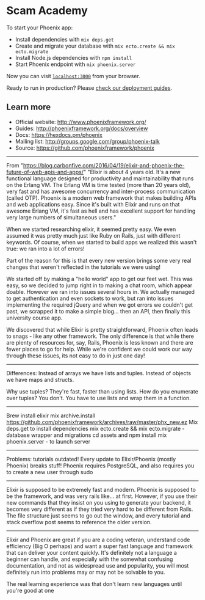# Scam Academy

To start your Phoenix app:

  * Install dependencies with `mix deps.get`
  * Create and migrate your database with `mix ecto.create && mix ecto.migrate`
  * Install Node.js dependencies with `npm install`
  * Start Phoenix endpoint with `mix phoenix.server`

Now you can visit [`localhost:3000`](http://localhost:3000) from your browser.

Ready to run in production? Please [check our deployment guides](http://www.phoenixframework.org/docs/deployment).

## Learn more

  * Official website: http://www.phoenixframework.org/
  * Guides: http://phoenixframework.org/docs/overview
  * Docs: https://hexdocs.pm/phoenix
  * Mailing list: http://groups.google.com/group/phoenix-talk
  * Source: https://github.com/phoenixframework/phoenix



************************
From "https://blog.carbonfive.com/2016/04/19/elixir-and-phoenix-the-future-of-web-apis-and-apps/"
"Elixir is about 4 years old. It's a new functional language designed for productivity and maintainability that runs on the Erlang VM. The Erlang VM is time tested (more than 20 years old), very fast and has awesome concurrency and inter-process communication (called OTP). Phoenix is a modern web framework that makes building APIs and web applications easy. Since it's built with Elixir and runs on that awesome Erlang VM, it's fast as hell and has excellent support for handling very large numbers of simultaneous users."

When we started researching elixir, it seemed pretty easy. We even assumed it was pretty much just like Ruby on Rails, just with different keywords. Of course, when we started to build apps we realized this wasn't true: we ran into a lot of errors!

Part of the reason for this is that every new version brings some very real changes that weren't reflected in the tutorials we were using!

We started off by making a "hello world" app to get our feet wet. This was easy, so we decided to jump right in to making a chat room, which appear doable. However we ran into issues several hours in. We actually managed to get authentication and even sockets to work, but ran into issues implementing the required jQuery and when we got errors we couldn't get past, we scrapped it to make a simple blog... then an API, then finally this university course app.

We discovered that while Elixir is pretty straightforward, Phoenix often leads to snags - like any other framework. The only difference is that while there are plenty of resources for, say, Rails, Phoenix is less known and there are fewer places to go for help. While we're confident we could work our way through these issues, its not easy to do in just one day!
**************************
Differences:
Instead of arrays we have lists and tuples. Instead of objects we have maps and structs.

Why use tuples? They're fast, faster than using lists. How do you enumerate over tuples? You don't. You have to use lists and wrap them in a function.


*************************
Brew install elixir
mix archive.install https://github.com/phoenixframework/archives/raw/master/phx_new.ez
Mix deps.get to install dependencies
mix ecto.create && mix ecto.migrate - database wrapper and migrations
cd assets and npm install
mix phoenix.server - to launch server

**************************
Problems: tutorials outdated!
Every update to Elixir/Phoenix (mostly Phoenix) breaks stuff!
Phoenix requires PostgreSQL, and also requires you to create a new user through sudo
**************************
Elixir is supposed to be extremely fast and modern. Phoenix is supposed to be the framework, and was very rails like... at first. However, if you use their new commands that they insist on you using to generate your backend, it becomes very different as if they tried very hard to be different from Rails. The file structure just seems to go out the window, and every tutorial and stack overflow post seems to reference the older version.
**************************
Elixir and Phoenix are great if you are a coding veteran, understand code efficiency (Big O perhaps) and want a super fast language and framework that can deliver your content quickly. It's definitely not a language a beginner can handle, and especially with the somewhat confusing documentation, and not as widespread use and popularity, you will most definitely run into problems may or may not be solvable to you.

The real learning experience was that don't learn new languages until you're good at one
